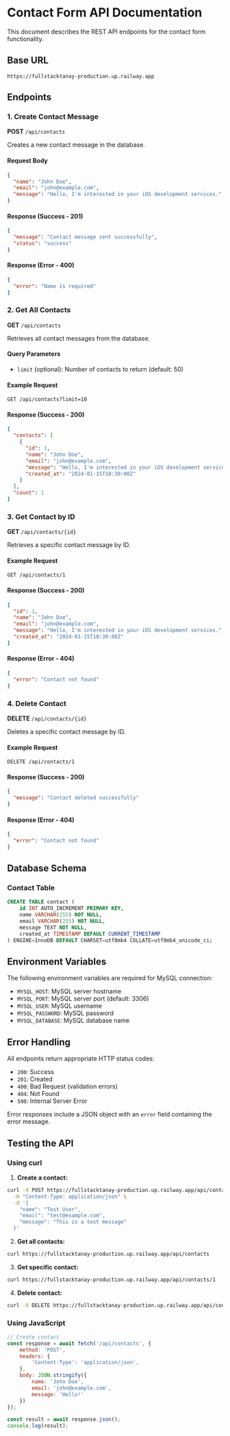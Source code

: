 # Contact Form API Documentation

This document describes the REST API endpoints for the contact form functionality.

## Base URL
```
https://fullstacktanay-production.up.railway.app
```

## Endpoints

### 1. Create Contact Message
**POST** `/api/contacts`

Creates a new contact message in the database.

#### Request Body
```json
{
  "name": "John Doe",
  "email": "john@example.com",
  "message": "Hello, I'm interested in your iOS development services."
}
```

#### Response (Success - 201)
```json
{
  "message": "Contact message sent successfully",
  "status": "success"
}
```

#### Response (Error - 400)
```json
{
  "error": "Name is required"
}
```

### 2. Get All Contacts
**GET** `/api/contacts`

Retrieves all contact messages from the database.

#### Query Parameters
- `limit` (optional): Number of contacts to return (default: 50)

#### Example Request
```
GET /api/contacts?limit=10
```

#### Response (Success - 200)
```json
{
  "contacts": [
    {
      "id": 1,
      "name": "John Doe",
      "email": "john@example.com",
      "message": "Hello, I'm interested in your iOS development services.",
      "created_at": "2024-01-15T10:30:00Z"
    }
  ],
  "count": 1
}
```

### 3. Get Contact by ID
**GET** `/api/contacts/{id}`

Retrieves a specific contact message by ID.

#### Example Request
```
GET /api/contacts/1
```

#### Response (Success - 200)
```json
{
  "id": 1,
  "name": "John Doe",
  "email": "john@example.com",
  "message": "Hello, I'm interested in your iOS development services.",
  "created_at": "2024-01-15T10:30:00Z"
}
```

#### Response (Error - 404)
```json
{
  "error": "Contact not found"
}
```

### 4. Delete Contact
**DELETE** `/api/contacts/{id}`

Deletes a specific contact message by ID.

#### Example Request
```
DELETE /api/contacts/1
```

#### Response (Success - 200)
```json
{
  "message": "Contact deleted successfully"
}
```

#### Response (Error - 404)
```json
{
  "error": "Contact not found"
}
```

## Database Schema

### Contact Table
```sql
CREATE TABLE contact (
    id INT AUTO_INCREMENT PRIMARY KEY,
    name VARCHAR(255) NOT NULL,
    email VARCHAR(255) NOT NULL,
    message TEXT NOT NULL,
    created_at TIMESTAMP DEFAULT CURRENT_TIMESTAMP
) ENGINE=InnoDB DEFAULT CHARSET=utf8mb4 COLLATE=utf8mb4_unicode_ci;
```

## Environment Variables

The following environment variables are required for MySQL connection:

- `MYSQL_HOST`: MySQL server hostname
- `MYSQL_PORT`: MySQL server port (default: 3306)
- `MYSQL_USER`: MySQL username
- `MYSQL_PASSWORD`: MySQL password
- `MYSQL_DATABASE`: MySQL database name

## Error Handling

All endpoints return appropriate HTTP status codes:

- `200`: Success
- `201`: Created
- `400`: Bad Request (validation errors)
- `404`: Not Found
- `500`: Internal Server Error

Error responses include a JSON object with an `error` field containing the error message.

## Testing the API

### Using curl

1. **Create a contact:**
```bash
curl -X POST https://fullstacktanay-production.up.railway.app/api/contacts \
  -H "Content-Type: application/json" \
  -d '{
    "name": "Test User",
    "email": "test@example.com",
    "message": "This is a test message"
  }'
```

2. **Get all contacts:**
```bash
curl https://fullstacktanay-production.up.railway.app/api/contacts
```

3. **Get specific contact:**
```bash
curl https://fullstacktanay-production.up.railway.app/api/contacts/1
```

4. **Delete contact:**
```bash
curl -X DELETE https://fullstacktanay-production.up.railway.app/api/contacts/1
```

### Using JavaScript

```javascript
// Create contact
const response = await fetch('/api/contacts', {
    method: 'POST',
    headers: {
        'Content-Type': 'application/json',
    },
    body: JSON.stringify({
        name: 'John Doe',
        email: 'john@example.com',
        message: 'Hello!'
    })
});

const result = await response.json();
console.log(result);
``` 